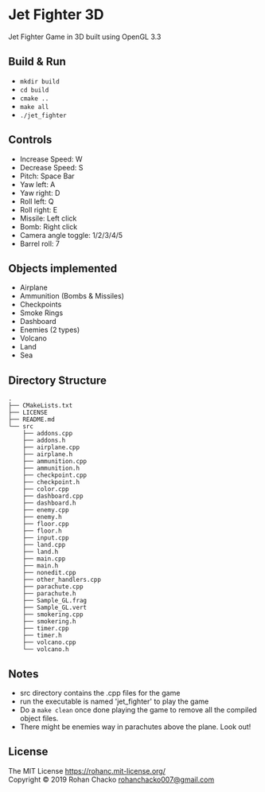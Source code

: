 # Jet Fighter 3D

Jet Fighter Game in 3D built using OpenGL 3.3

## Build & Run
* `mkdir build`
* `cd build`
* `cmake ..`
* `make all`
* `./jet_fighter`

## Controls

* Increase Speed: W
* Decrease Speed: S
* Pitch: Space Bar
* Yaw left: A
* Yaw right: D
* Roll left: Q
* Roll right: E
* Missile: Left click
* Bomb: Right click
* Camera angle toggle: 1/2/3/4/5
* Barrel roll: 7

## Objects implemented
* Airplane
* Ammunition (Bombs & Missiles)
* Checkpoints
* Smoke Rings
* Dashboard
* Enemies (2 types)
* Volcano
* Land
* Sea

## Directory Structure
```
.
├── CMakeLists.txt
├── LICENSE
├── README.md
└── src
    ├── addons.cpp
    ├── addons.h
    ├── airplane.cpp
    ├── airplane.h
    ├── ammunition.cpp
    ├── ammunition.h
    ├── checkpoint.cpp
    ├── checkpoint.h
    ├── color.cpp
    ├── dashboard.cpp
    ├── dashboard.h
    ├── enemy.cpp
    ├── enemy.h
    ├── floor.cpp
    ├── floor.h
    ├── input.cpp
    ├── land.cpp
    ├── land.h
    ├── main.cpp
    ├── main.h
    ├── nonedit.cpp
    ├── other_handlers.cpp
    ├── parachute.cpp
    ├── parachute.h
    ├── Sample_GL.frag
    ├── Sample_GL.vert
    ├── smokering.cpp
    ├── smokering.h
    ├── timer.cpp
    ├── timer.h
    ├── volcano.cpp
    └── volcano.h
```
## Notes

* src directory contains the .cpp files for the game
* run the executable is named 'jet_fighter' to play the game
* Do a `make clean` once done playing the game to remove all the compiled object files.
* There might be enemies way in parachutes above the plane. Look out!

## License
The MIT License https://rohanc.mit-license.org/  
Copyright &copy; 2019 Rohan Chacko <rohanchacko007@gmail.com>
